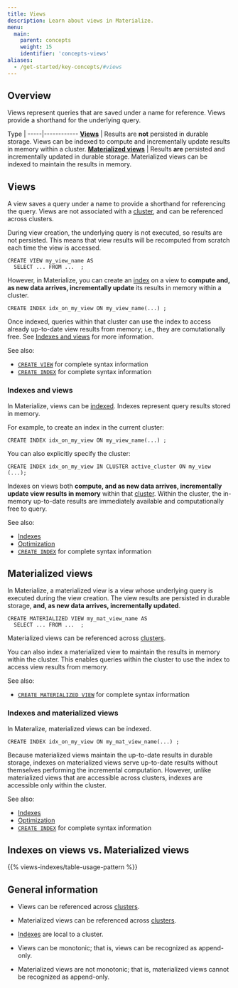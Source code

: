 ```yaml
---
title: Views
description: Learn about views in Materialize.
menu:
  main:
    parent: concepts
    weight: 15
    identifier: 'concepts-views'
aliases:
  - /get-started/key-concepts/#views
---
```


## Overview

Views represent queries that are saved under a name for reference. Views provide
a shorthand for the underlying query.

Type |
-----|------------
[**Views**](#views) | Results are **not** persisted in durable storage. Views can be indexed to compute and incrementally update results in memory within a cluster.
[**Materialized views**](#materialized-views) | Results **are** persisted and incrementally updated in durable storage. Materialized views can be indexed to maintain the results in memory.

## Views

A view saves a query under a name to provide a shorthand for referencing the
query. Views are not associated with a [cluster](/concepts/clusters/), and can
be referenced across clusters.

During view creation, the underlying query is not executed, so results are not
persisted. This means that view results will be recomputed from scratch each
time the view is accessed.

```mzsql
CREATE VIEW my_view_name AS
  SELECT ... FROM ...  ;
```

However, in Materialize, you can create an [index](/concepts/indexes/) on a view
to **compute and, as new data arrives, incrementally update** its results in
memory within a cluster.

```mzsql
CREATE INDEX idx_on_my_view ON my_view_name(...) ;
```

Once indexed, queries within that cluster can use the index to access already
up-to-date view results from memory; i.e., they are comutationally free. See
[Indexes and views](#indexes-and-views) for more information.

See also:

- [`CREATE VIEW`](/sql/create-view)  for complete syntax information
- [`CREATE INDEX`](/sql/create-index/)  for complete syntax information

### Indexes and views

In Materialize, views can be [indexed](/concepts/indexes/). Indexes represent query results stored in memory.

For example, to create an index in the current cluster:

```mzsql
CREATE INDEX idx_on_my_view ON my_view_name(...) ;
```

You can also explicitly specify the cluster:

```mzsql
CREATE INDEX idx_on_my_view IN CLUSTER active_cluster ON my_view (...);
```

Indexes on views both **compute, and as new data arrives, incrementally update
view results in memory** within that [cluster](/concepts/clusters/). Within the
cluster, the in-memory up-to-date results are immediately available and
computationally free to query.

See also:

- [Indexes](/concepts/indexes)
- [Optimization](/transform-data/optimization)
- [`CREATE INDEX`](/sql/create-index/)  for complete syntax information

## Materialized views

In Materialize, a materialized view is a view whose underlying query is executed
during the view creation. The view results are persisted in durable storage,
**and, as new data arrives, incrementally updated**.

```mzsql
CREATE MATERIALIZED VIEW my_mat_view_name AS
  SELECT ... FROM ...  ;
```

Materialized views can be referenced across [clusters](/concepts/clusters/).

You can also index a materialized view to maintain the results in memory within
the cluster. This enables queries within the cluster to use the index to access
view results from memory.

See also:

- [`CREATE MATERIALIZED VIEW`](/sql/create-materialized-view) for complete
  syntax information

### Indexes and materialized views

In Materalize, materialized views can be indexed.

```mzsql
CREATE INDEX idx_on_my_view ON my_mat_view_name(...) ;
```

Because materialized views maintain the up-to-date results in durable storage,
indexes on materialized views serve up-to-date results without themselves
performing the incremental computation. However, unlike materialized views that
are accessible across clusters, indexes are accessible only within the cluster.

See also:

- [Indexes](/concepts/indexes)
- [Optimization](/transform-data/optimization)
- [`CREATE INDEX`](/sql/create-index/)  for complete syntax information

## Indexes on views vs. Materialized views

{{% views-indexes/table-usage-pattern %}}

## General information

- Views can be referenced across [clusters](/concepts/clusters/).

- Materialized views can be referenced across [clusters](/concepts/clusters/).

- [Indexes](/concepts/indexes) are local to a cluster.

- Views can be monotonic; that is, views can be recognized as append-only.

- Materialized views are not monotonic; that is, materialized views cannot be
  recognized as append-only.

<style>
red { color: Red; font-weight: 500; }
</style>
